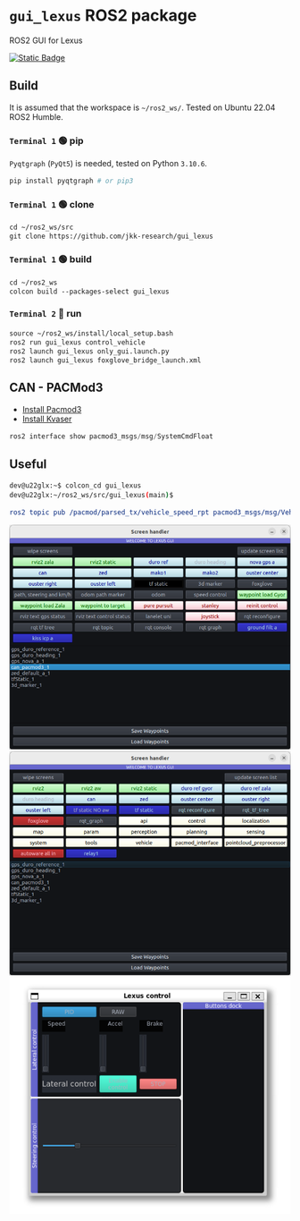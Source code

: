 # `gui_lexus` ROS2 package
ROS2 GUI for Lexus

[![Static Badge](https://img.shields.io/badge/ROS_2-Humble-34aec5)](https://docs.ros.org/en/humble/)

## Build

It is assumed that the workspace is `~/ros2_ws/`. Tested on Ubuntu 22.04 ROS2 Humble.

### `Terminal 1` 🟢 pip
`Pyqtgraph` (`PyQt5`) is needed, tested on Python `3.10.6`.
``` python
pip install pyqtgraph # or pip3
```

### `Terminal 1` 🟢 clone

```
cd ~/ros2_ws/src
git clone https://github.com/jkk-research/gui_lexus
```

### `Terminal 1` 🟢 build
```
cd ~/ros2_ws
colcon build --packages-select gui_lexus
```

### `Terminal 2` 🔵 run
```
source ~/ros2_ws/install/local_setup.bash
ros2 run gui_lexus control_vehicle
ros2 launch gui_lexus only_gui.launch.py
ros2 launch gui_lexus foxglove_bridge_launch.xml
```

## CAN - PACMod3

- [Install Pacmod3](https://github.com/astuff/pacmod3#installation)
- [Install Kvaser](https://github.com/astuff/kvaser_interface#installation)

``` c
ros2 interface show pacmod3_msgs/msg/SystemCmdFloat
```


## Useful
``` bash
dev@u22glx:~$ colcon_cd gui_lexus
dev@u22glx:~/ros2_ws/src/gui_lexus(main)$ 
```

``` yaml
ros2 topic pub /pacmod/parsed_tx/vehicle_speed_rpt pacmod3_msgs/msg/VehicleSpeedRpt "{header: {stamp: {sec: 0, nanosec: 0}, frame_id: 'map'}, vehicle_speed: 0.1, vehicle_speed_valid: true}"
```
![lexus](resource/lexus01.png)
![lexus](resource/lexus02.png)
![control](resource/control01.png)